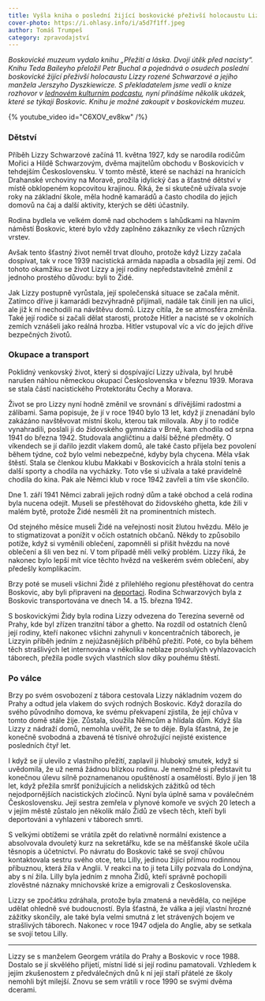 ```yaml
---
title: Vyšla kniha o poslední žijící boskovické přeživší holocaustu Lizzy Schwarzové
cover-photo: https://i.ohlasy.info/i/a5d7f1ff.jpeg
author: Tomáš Trumpeš
category: zpravodajství
---
```


*Boskovické muzeum vydalo knihu „Přežití a láska. Dvojí útěk před nacisty“. Knihu Teda Baileyho přeložil Petr Buchal a pojednává o osudech poslední boskovické žijící přeživší holocaustu Lizzy rozené Schwarzové a jejího manžela Jerszyho Dyszkiewicze. S překladatelem jsme vedli o knize rozhovor v [lednovém kulturním podcastu](https://ohlasy.info/clanky/2025/01/kultura.html), nyní přinášíme několik ukázek, které se týkají Boskovic. Knihu je možné zakoupit v boskovickém muzeu.*

{% youtube_video id="C6XOV_ev8kw" /%}

### Dětství

Příběh Lizzy Schwarzové začíná 11\. května 1927, kdy se narodila rodičům Mořici a Hildě Schwarzovým, dvěma majitelům obchodu v Boskovicích v tehdejším Československu. V tomto městě, které se nachází na hranicích Drahanské vrchoviny na Moravě, prožila idylický čas a šťastné dětství v místě obklopeném kopcovitou krajinou. Říká, že si skutečně užívala svoje roky na základní škole, měla hodně kamarádů a často chodila do jejich domovů na čaj a další aktivity, kterých se děti účastnily.

Rodina bydlela ve velkém domě nad obchodem s lahůdkami na hlavním náměstí Boskovic, které bylo vždy zaplněno zákazníky ze všech různých vrstev.

Avšak tento šťastný život neměl trvat dlouho, protože když Lizzy začala dospívat, tak v roce 1939 nacistická armáda napadla a obsadila její zemi. Od tohoto okamžiku se život Lizzy a její rodiny nepředstavitelně změnil z jednoho prostého důvodu: byli to Židé.

Jak Lizzy postupně vyrůstala, její společenská situace se začala měnit. Zatímco dříve ji kamarádi bezvýhradně přijímali, nadále tak činili jen na ulici, ale již k ní nechodili na návštěvu domů. Lizzy cítila, že se atmosféra změnila. Také její rodiče si začali dělat starosti, protože Hitler a nacisté se v okolních zemích vznášeli jako reálná hrozba. Hitler vstupoval víc a víc do jejich dříve bezpečných životů.

### Okupace a transport

Poklidný venkovský život, který si dospívající Lizzy užívala, byl hrubě narušen náhlou německou okupací Československa v březnu 1939\. Morava se stala částí nacistického Protektorátu Čechy a Morava. 

Život se pro Lizzy nyní hodně změnil ve srovnání s dřívějšími radostmi a zálibami. Sama popisuje, že jí v roce 1940 bylo 13 let, když jí znenadání bylo zakázáno navštěvovat místní školu, kterou tak milovala. Aby jí to rodiče vynahradili, poslali ji do židovského gymnázia v Brně, kam chodila od srpna 1941 do března 1942\. Studovala angličtinu a další běžné předměty. O víkendech se jí dařilo jezdit vlakem domů, ale také často přijela bez povolení během týdne, což bylo velmi nebezpečné, kdyby byla chycena. Měla však štěstí. Stala se členkou klubu Makkabi v Boskovicích a hrála stolní tenis a další sporty a chodila na vycházky. Toto vše si užívala a také pravidelně chodila do kina. Pak ale Němci klub v roce 1942 zavřeli a tím vše skončilo.

Dne 1\. září 1941 Němci zabrali jejich rodný dům a také obchod a celá rodina byla nucena odejít. Museli se přestěhovat do židovského ghetta, kde žili v malém bytě, protože Židé nesměli žít na prominentních místech.

Od stejného měsíce museli Židé na veřejnosti nosit žlutou hvězdu. Mělo je to stigmatizovat a ponížit v očích ostatních občanů. Někdy to způsobilo potíže, když si vyměnili oblečení, zapomněli si přišít hvězdu na nové oblečení a šli ven bez ní. V tom případě měli velký problém. Lizzy říká, že nakonec bylo lepší mít více těchto hvězd na veškerém svém oblečení, aby předešly komplikacím. 

Brzy poté se museli všichni Židé z přilehlého regionu přestěhovat do centra Boskovic, aby byli připraveni na [deportaci](https://ohlasy.info/clanky/2016/03/deportace-zidu.html). Rodina Schwarzových byla z Boskovic transportována ve dnech 14\. a 15\. března 1942\.

S boskovickými Židy byla rodina Lizzy odvezena do Terezína severně od Prahy, kde byl zřízen tranzitní tábor a ghetto. Na rozdíl od ostatních členů její rodiny, kteří nakonec všichni zahynuli v koncentračních táborech, je Lizzyin příběh jedním z nejúžasnějších příběhů přežití. Poté, co byla během těch strašlivých let internována v několika neblaze proslulých vyhlazovacích táborech, přežila podle svých vlastních slov díky pouhému štěstí.

### Po válce

Brzy po svém osvobození z tábora cestovala Lizzy nákladním vozem do Prahy a odtud jela vlakem do svých rodných Boskovic. Když dorazila do svého původního domova, ke svému překvapení zjistila, že její chůva v tomto domě stále žije. Zůstala, sloužila Němcům a hlídala dům. Když šla Lizzy z nádraží domů, nemohla uvěřit, že se to děje. Byla šťastná, že je konečně svobodná a zbavená té tísnivé ohrožující nejisté existence posledních čtyř let.

I když se jí ulevilo z vlastního přežití, zaplavil ji hluboký smutek, když si uvědomila, že už nemá žádnou blízkou rodinu. Je nemožné si představit tu konečnou úlevu silně poznamenanou opuštěností a osamělostí. Bylo jí jen 18 let, když přežila smršť ponižujících a nelidských zážitků od těch nejodpornějších nacistických zločinců. Nyní byla úplně sama v poválečném Československu. Její sestra zemřela v plynové komoře ve svých 20 letech a v jejím městě zůstalo jen několik málo Židů ze všech těch, kteří byli deportováni a vyhlazeni v táborech smrti. 

S velkými obtížemi se vrátila zpět do relativně normální existence a absolvovala dvouletý kurz na sekretářku, kde se na měšťanské škole učila těsnopis a účetnictví. Po návratu do Boskovic také se svojí chůvou kontaktovala sestru svého otce, tetu Lilly, jedinou žijící přímou rodinnou příbuznou, která žila v Anglii. V reakci na to ji teta Lilly pozvala do Londýna, aby s ní žila. Lilly byla jedním z mnoha Židů, kteří správně pochopili zlověstné náznaky mnichovské krize a emigrovali z Československa.

Lizzy se zpočátku zdráhala, protože byla zmatená a nevěděla, co nejlépe udělat ohledně své budoucností. Byla šťastná, že válka a její vlastní hrozné zážitky skončily, ale také byla velmi smutná z let strávených bojem ve strašlivých táborech. Nakonec v roce 1947 odjela do Anglie, aby se setkala se svojí tetou Lilly. 

---

Lizzy se s manželem Georgem vrátila do Prahy a Boskovic v roce 1988\. Dostalo se jí skvělého přijetí, místní lidé si její rodinu pamatovali. Vzhledem k jejím zkušenostem z předválečných dnů k ní její staří přátelé ze školy nemohli být milejší. Znovu se sem vrátili v roce 1990 se svými dvěma dcerami.